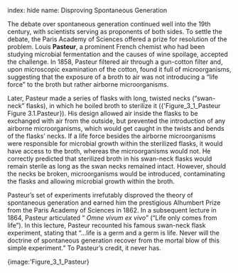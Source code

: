 index: hide
name: Disproving Spontaneous Generation

The debate over spontaneous generation continued well into the 19th century, with scientists serving as proponents of both sides. To settle the debate, the Paris Academy of Sciences offered a prize for resolution of the problem. Louis  **Pasteur**, a prominent French chemist who had been studying microbial fermentation and the causes of wine spoilage, accepted the challenge. In 1858, Pasteur filtered air through a gun-cotton filter and, upon microscopic examination of the cotton, found it full of microorganisms, suggesting that the exposure of a broth to air was not introducing a “life force” to the broth but rather airborne microorganisms.

Later, Pasteur made a series of flasks with long, twisted necks (“swan-neck” flasks), in which he boiled broth to sterilize it ({'Figure_3_1_Pasteur Figure 3.1.Pasteur}). His design allowed air inside the flasks to be exchanged with air from the outside, but prevented the introduction of any airborne microorganisms, which would get caught in the twists and bends of the flasks’ necks. If a life force besides the airborne microorganisms were responsible for microbial growth within the sterilized flasks, it would have access to the broth, whereas the microorganisms would not. He correctly predicted that sterilized broth in his swan-neck flasks would remain sterile as long as the swan necks remained intact. However, should the necks be broken, microorganisms would be introduced, contaminating the flasks and allowing microbial growth within the broth.

Pasteur’s set of experiments irrefutably disproved the theory of spontaneous generation and earned him the prestigious Alhumbert Prize from the Paris Academy of Sciences in 1862. In a subsequent lecture in 1864, Pasteur articulated “ *Omne vivum ex vivo*” (“Life only comes from life”). In this lecture, Pasteur recounted his famous swan-neck flask experiment, stating that “…life is a germ and a germ is life. Never will the doctrine of spontaneous generation recover from the mortal blow of this simple experiment.” To Pasteur’s credit, it never has.


{image:'Figure_3_1_Pasteur}
        
